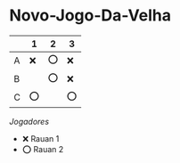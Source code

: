 # Novo-Jogo-Da-Velha

|   | 1 | 2 | 3 |
|---|---|---|---|
| A |  ❌ | ⭕  | ❌  |
| B |   | ⭕  | ❌  |
| C | ⭕  |   |  ⭕ |

*Jogadores*

- ❌ Rauan 1
- ⭕ Rauan 2
